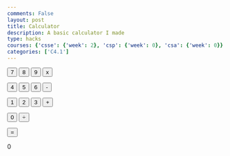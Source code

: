 ```yaml
---
comments: False
layout: post
title: Calculator
description: A basic calculator I made
type: hacks
courses: {'csse': {'week': 2}, 'csp': {'week': 0}, 'csa': {'week': 0}}
categories: ['C4.1']
---
```

<p>
    <button onclick="run(7)"> 7  </button>
    <button onclick="run(8)"> 8  </button>
    <button onclick="run(9)"> 9  </button>
    <button onclick="modif(3)"> x </button> 
</p>
<p>
    <button onclick="run(4)"> 4  </button>
    <button onclick="run(5)"> 5  </button>
    <button onclick="run(6)"> 6  </button>
    <button onclick="modif(2)"> - </button>
</p>
<p>
    <button onclick="run(1)"> 1  </button>
    <button onclick="run(2)"> 2  </button>
    <button onclick="run(3)"> 3  </button>
    <button onclick="modif(1)"> + </button>
</p>
<p> 
    <button onclick="run(0)"> 0  </button>
    <button onclick="modif(4)"> ÷ </button>
</p>
<p>
    <button onclick="equal()"> = </button>
</p>

<p id="text">0</p>

<script> 
    let state = 0;
    let runningTotal = 0;
    const peices = [];
    const funcs = [];

    function equal() {
        peices[peices.length] = runningTotal
        let tempRun = peices[0];
        const temp = []; //values
        const temp2 = []; // operators

        for (let i = 0; i < funcs.length; i++) {
            switch (funcs[i]) {
                case 3: //mult
                    tempRun = tempRun*peices[i+1];
                    break;
                case 4: //divi
                    tempRun = tempRun/peices[i+1];
                    break;
                case 1: //addi
                    temp[temp.length] = tempRun;               
                    temp2[temp2.length] = 1;
                    tempRun = peices[i+1];
                    break;
                case 2: //subt
                    temp[temp.length] = tempRun;
                    temp2[temp2.length] = 2;
                    tempRun = peices[i+1];
                    break;
            }
        }
        temp[temp.length] = tempRun;

        tempRun = temp[0];
        for (let i = 0; i < temp2.length; i++) {
            if (temp2[i]==1) { //addi
                tempRun += temp[i+1];
            }
            else { //subt
                tempRun -= temp[i+1];
            }
        }

        document.getElementById("text").innerText = "="+tempRun;
        runningTotal = tempRun;
        state = 1;
        funcs.length = 0;
        peices.length = 0;

    }

    function modif(a) {
        switch (a) {
            case 1:
    	        document.getElementById("text").innerText += "+";
                break;
            case 2: 
    	        document.getElementById("text").innerText += "-";
                break;
            case 3:
    	        document.getElementById("text").innerText += "x";
                break;
            case 4:
    	        document.getElementById("text").innerText += "÷";
                break;
            default:
                return;
        }

        peices[peices.length] = runningTotal;
        runningTotal = 0;
        funcs[funcs.length] = a;
        state = 0;

    }

    function run(a) {
        if (state==1){
            runningTotal = 0;
            state = 0;
        }
        runningTotal = runningTotal*10 + a;
        document.getElementById("text").innerText = runningTotal;
    }
    </script>